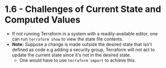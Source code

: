 #  1.6 - Challenges of Current State and Computed Values

- If not running Terraform in a system with a readily-available editor, one can run `terraform show` to view the state file contents.
- **Note:** Suppose a change is made outside the desired state that isn't defined as code e.g adding a security group, Terraform will not act to update the current state since it's not in the desired state.
  - One would have to use `terraform import` to achieve this.
